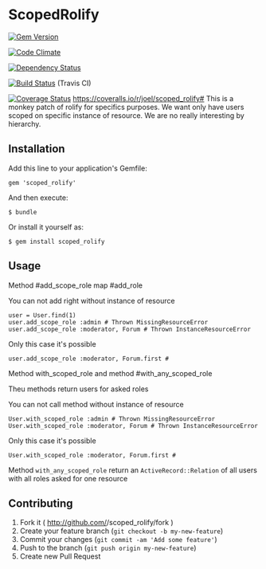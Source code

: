 # ScopedRolify

[![Gem Version](https://badge.fury.io/rb/scoped_rolify.png)](http://badge.fury.io/rb/scoped_rolify)

[![Code Climate](https://codeclimate.com/github/joel/scoped_rolify.png)](https://codeclimate.com/github/joel/scoped_rolify)

[![Dependency Status](https://gemnasium.com/joel/scoped_rolify.png)](https://gemnasium.com/joel/scoped_rolify)

[![Build Status](https://travis-ci.org/joel/scoped_rolify.png?branch=master)](https://travis-ci.org/joel/scoped_rolify) (Travis CI)

[![Coverage Status](https://coveralls.io/repos/joel/scoped_rolify/badge.png)](https://coveralls.io/r/joel/scoped_rolify)
                                                                              https://coveralls.io/r/joel/scoped_rolify#
This is a monkey patch of rolify for specifics purposes. We want only have users scoped on specific instance of resource. We are no really interesting by hierarchy.

## Installation

Add this line to your application's Gemfile:

    gem 'scoped_rolify'

And then execute:

    $ bundle

Or install it yourself as:

    $ gem install scoped_rolify

## Usage

Method #add_scope_role map #add_role

You can not add right without instance of resource

    user = User.find(1)
    user.add_scope_role :admin # Thrown MissingResourceError
    user.add_scope_role :moderator, Forum # Thrown InstanceResourceError

Only this case it's possible

    user.add_scope_role :moderator, Forum.first #

Method with_scoped_role and method #with_any_scoped_role

Theu methods return users for asked roles

You can not call method without instance of resource

    User.with_scoped_role :admin # Thrown MissingResourceError
    User.with_scoped_role :moderator, Forum # Thrown InstanceResourceError

Only this case it's possible

    User.with_scoped_role :moderator, Forum.first #

Method ```with_any_scoped_role``` return an ```ActiveRecord::Relation``` of all users with all roles asked for one resource

## Contributing

1. Fork it ( http://github.com/<my-github-username>/scoped_rolify/fork )
2. Create your feature branch (`git checkout -b my-new-feature`)
3. Commit your changes (`git commit -am 'Add some feature'`)
4. Push to the branch (`git push origin my-new-feature`)
5. Create new Pull Request
